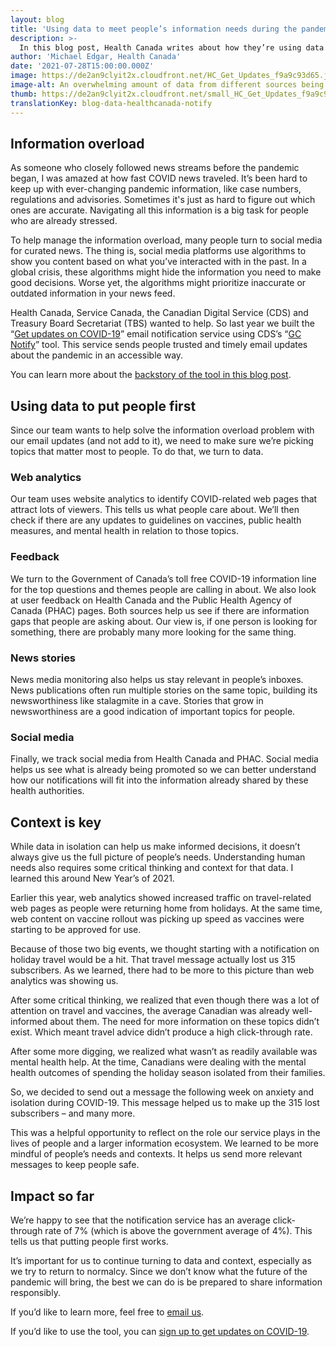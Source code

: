 ```yaml
---
layout: blog
title: 'Using data to meet people’s information needs during the pandemic'
description: >-
  In this blog post, Health Canada writes about how they’re using data to pick relevant information for the “Get Updates on COVID-19” notification tool.
author: 'Michael Edgar, Health Canada'
date: '2021-07-28T15:00:00.000Z'
image: https://de2an9clyit2x.cloudfront.net/HC_Get_Updates_f9a9c93d65.jpg
image-alt: An overwhelming amount of data from different sources being funnelled into one clear email. 
thumb: https://de2an9clyit2x.cloudfront.net/small_HC_Get_Updates_f9a9c93d65.jpg
translationKey: blog-data-healthcanada-notify
---
```

## Information overload

As someone who closely followed news streams before the pandemic began, I was amazed at how fast COVID news traveled. It’s been hard to keep up with ever-changing pandemic information, like case numbers, regulations and advisories. Sometimes it's just as hard to figure out which ones are accurate. Navigating all this information is a big task for people who are already stressed.

To help manage the information overload, many people turn to social media for curated news. The thing is, social media platforms use algorithms to show you content based on what you’ve interacted with in the past. In a global crisis, these algorithms might hide the information you need to make good decisions. Worse yet, the algorithms might prioritize inaccurate or outdated information in your news feed. 

Health Canada, Service Canada, the Canadian Digital Service (CDS) and Treasury Board Secretariat (TBS) wanted to help. So last year we built the “[Get updates on COVID-19](https://www.canada.ca/covid19updates)” email notification service using CDS’s “[GC Notify](https://notification.canada.ca/)” tool. This service sends people trusted and timely email updates about the pandemic in an accessible way. 

You can learn more about the [backstory of the tool in this blog post](https://digital.canada.ca/2020/05/13/get-updates-on-covid-19-email-notification-service/). 

## Using data to put people first

Since our team wants to help solve the information overload problem with our email updates (and not add to it), we need to make sure we’re picking topics that matter most to people. To do that, we turn to data.

### Web analytics 

Our team uses website analytics to identify COVID-related web pages that attract lots of viewers. This tells us what people care about. We’ll then check if there are any updates to guidelines on vaccines, public health measures, and mental health in relation to those topics.

### Feedback

We turn to the Government of Canada’s toll free COVID-19 information line for the top questions and themes people are calling in about. We also look at user feedback on Health Canada and the Public Health Agency of Canada (PHAC) pages. 
Both sources help us see if there are information gaps that people are asking about. Our view is, if one person is looking for something, there are probably many more looking for the same thing. 

### News stories

News media monitoring also helps us stay relevant in people’s inboxes. News publications often run multiple stories on the same topic, building its newsworthiness like stalagmite in a cave. Stories that grow in newsworthiness are a good indication of important topics for people.

### Social media

Finally, we track social media from Health Canada and PHAC. Social media helps us see what is already being promoted so we can better understand how our notifications will fit into the information already shared by these health authorities.  

## Context is key 

While data in isolation can help us make informed decisions, it doesn’t always give us the full picture of people’s needs. Understanding human needs also requires some critical thinking and context for that data. I learned this around New Year’s of 2021.

Earlier this year, web analytics showed increased traffic on travel-related web pages as people were returning home from holidays. At the same time, web content on vaccine rollout was picking up speed as vaccines were starting to be approved for use.

Because of those two big events, we thought starting with a notification on holiday travel would be a hit. That travel message actually lost us 315 subscribers. As we learned, there had to be more to this picture than web analytics was showing us.

After some critical thinking, we realized that even though there was a lot of attention on travel and vaccines, the average Canadian was already well-informed about them. The need for more information on these topics didn’t exist. Which meant travel advice didn’t produce a high click-through rate.

After some more digging, we realized what wasn’t as readily available was mental health help. At the time, Canadians were dealing with the mental health outcomes of spending the holiday season isolated from their families.

So, we decided to send out a message the following week on anxiety and isolation during COVID-19. This message helped us to make up the 315 lost subscribers – and many more.

This was a helpful opportunity to reflect on the role our service plays in the lives of people and a larger information ecosystem. We learned to be more mindful of people’s needs and contexts. It helps us send more relevant messages to keep people safe. 

## Impact so far

We’re happy to see that the notification service has an average click-through rate of 7% (which is above the government average of 4%). This tells us that putting people first works.
 
It’s important for us to continue turning to data and context, especially as we try to return to normalcy. Since we don’t know what the future of the pandemic will bring, the best we can do is be prepared to share information responsibly. 

If you’d like to learn more, feel free to [email us](mailto:hc.digital-transformation-numerique.sc@canada.ca).

If you’d like to use the tool, you can [sign up to get updates on COVID-19](https://www.canada.ca/en/managed-web-service/get-updates-covid-19.html).

